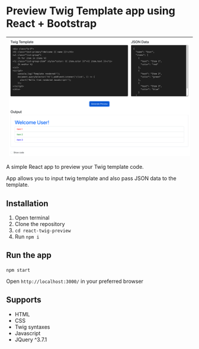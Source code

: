 # Preview Twig Template app using React + Bootstrap

| ![Twig Preview App](./screenshots/React_Twig_Preview_App.png) |
|:------------------------------------------------:|


A simple React app to preview your Twig template code. 

App allows you to input twig template and also pass JSON data to the template.

## Installation

1. Open terminal
2. Clone the repository
2. `cd react-twig-preview`
3. Run `npm i`

## Run the app

`npm start`

Open `http://localhost:3000/` in your preferred browser

## Supports

* HTML
* CSS
* Twig syntaxes
* Javascript
* JQuery ^3.7.1